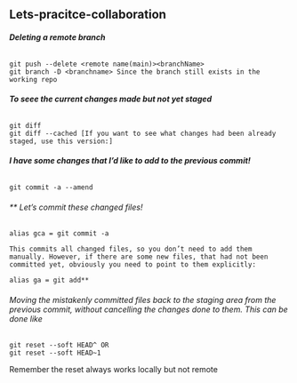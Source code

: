 ## Lets-pracitce-collaboration

###### **Deleting a remote branch**
```
git push --delete <remote name(main)><branchName>
git branch -D <branchname> Since the branch still exists in the working repo

```
###### **To seee the current changes made but not yet staged**
```
git diff
git diff --cached [If you want to see what changes had been already staged, use this version:]

```
###### **I have some changes that I’d like to add to the previous commit!**
```
git commit -a --amend

```

###### ** Let’s commit these changed files!

```
alias gca = git commit -a

This commits all changed files, so you don’t need to add them manually. However, if there are some new files, that had not been committed yet, obviously you need to point to them explicitly:

alias ga = git add**

```

######   Moving the mistakenly committed files back to the staging area from the previous commit, without cancelling the changes done to them. This can be done like

```
git reset --soft HEAD^ OR
git reset --soft HEAD~1 
```
Remember the reset always works locally but not remote
######